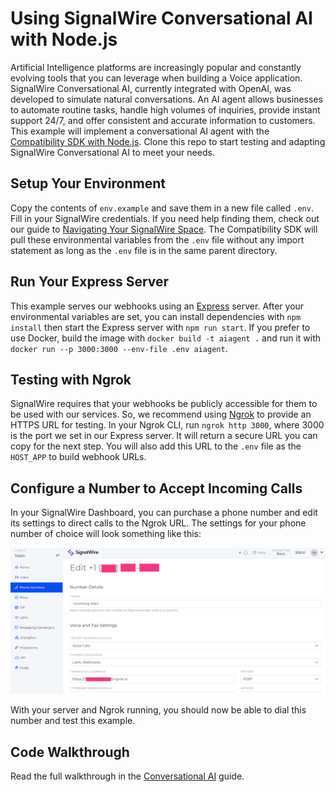 # Using SignalWire Conversational AI with Node.js

Artificial Intelligence platforms are increasingly popular and constantly evolving tools that you can leverage when building a Voice application. SignalWire Conversational AI, currently integrated with OpenAI, was developed to simulate natural conversations. An AI agent allows businesses to automate routine tasks, handle high volumes of inquiries, provide instant support 24/7, and offer consistent and accurate information to customers. This example will implement a conversational AI agent with the [Compatibility SDK with Node.js](https://docs.signalwire.com/reference/compatibility-sdks/v3/#compatibility-rest-api-client-libraries-and-sdks-nodejs). Clone this repo to start testing and adapting SignalWire Conversational AI to meet your needs.

## Setup Your Environment

Copy the contents of `env.example` and save them in a new file called `.env`. Fill in your SignalWire credentials. If you need help finding them, check out our guide to [Navigating Your SignalWire Space](https://developer.signalwire.com/guides/navigating-your-space#api). The Compatibility SDK will pull these environmental variables from the `.env` file without any import statement as long as the `.env` file is in the same parent directory.

## Run Your Express Server

This example serves our webhooks using an [Express](https://expressjs.com/en/starter/installing.html) server. After your environmental variables are set, you can install dependencies with `npm install` then start the Express server with `npm run start`. If you prefer to use Docker, build the image with `docker build -t aiagent .` and run it with `docker run --p 3000:3000 --env-file .env aiagent`.

## Testing with Ngrok

SignalWire requires that your webhooks be publicly accessible for them to be used with our services. So, we recommend using [Ngrok](https://ngrok.com/download) to provide an HTTPS URL for testing. In your Ngrok CLI, run `ngrok http 3000`, where 3000 is the port we set in our Express server. It will return a secure URL you can copy for the next step. You will also add this URL to the `.env` file as the `HOST_APP` to build webhook URLs.

## Configure a Number to Accept Incoming Calls

In your SignalWire Dashboard, you can purchase a phone number and edit its settings to direct calls to the Ngrok URL. The settings for your phone number of choice will look something like this:

![phone number configuration in SignalWire dashboard](../SIP%20Voicemail%20with%20NodeJS/ngrok-webhook-config.png)

With your server and Ngrok running, you should now be able to dial this number and test this example.

## Code Walkthrough

Read the full walkthrough in the [Conversational AI](https://developer.signalwire.com/guides/conversational-ai) guide.
